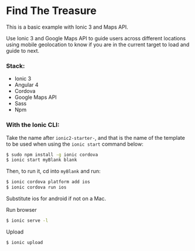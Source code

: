 Find The Treasure
===============

This is a basic example with Ionic 3 and Maps API.

Use Ionic 3 and Google Maps API to guide users across different locations using
mobile geolocation to know if you are in the current target to load and guide to next. 

### Stack:
- Ionic 3
- Angular 4
- Cordova
- Google Maps API
- Sass
- Npm

### With the Ionic CLI:

Take the name after `ionic2-starter-`, and that is the name of the template to be used when using the `ionic start` command below:

```bash
$ sudo npm install -g ionic cordova
$ ionic start myBlank blank
```

Then, to run it, cd into `myBlank` and run:

```bash
$ ionic cordova platform add ios
$ ionic cordova run ios
```

Substitute ios for android if not on a Mac.

Run browser
```bash
$ ionic serve -l
```

Upload
```bash
$ ionic upload
```
